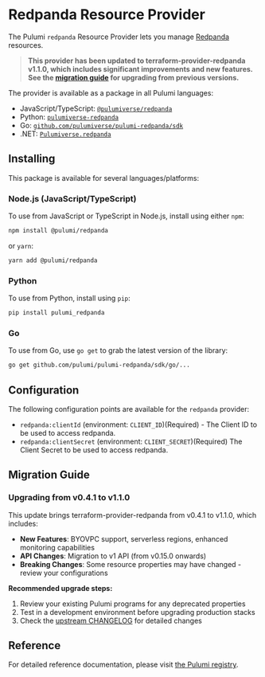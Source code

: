 # Redpanda Resource Provider

The Pulumi `redpanda` Resource Provider lets you manage [Redpanda](https://redpanda.com/) resources.

> **This provider has been updated to terraform-provider-redpanda v1.1.0, which includes significant improvements and new features. See the [migration guide](#migration-guide) for upgrading from previous versions.**

The provider is available as a package in all Pulumi languages:

- JavaScript/TypeScript: [`@pulumiverse/redpanda`](https://www.npmjs.com/package/@pulumiverse/redpanda)
- Python: [`pulumiverse-redpanda`](https://pypi.org/project/pulumiverse-redpanda/)
- Go: [`github.com/pulumiverse/pulumi-redpanda/sdk`](https://pkg.go.dev/github.com/pulumiverse/pulumi-redpanda/sdk)
- .NET: [`Pulumiverse.redpanda`](https://www.nuget.org/packages/Pulumiverse.redpanda)

## Installing

This package is available for several languages/platforms:

### Node.js (JavaScript/TypeScript)

To use from JavaScript or TypeScript in Node.js, install using either `npm`:

```bash
npm install @pulumi/redpanda
```

or `yarn`:

```bash
yarn add @pulumi/redpanda
```

### Python

To use from Python, install using `pip`:

```bash
pip install pulumi_redpanda
```

### Go

To use from Go, use `go get` to grab the latest version of the library:

```bash
go get github.com/pulumi/pulumi-redpanda/sdk/go/...
```

<!-- ### .NET

To use from .NET, install using `dotnet add package`:

```bash
dotnet add package Pulumi.Redpanda
``` -->

## Configuration

The following configuration points are available for the `redpanda` provider:

- `redpanda:clientId` (environment: `CLIENT_ID`)(Required) - The Client ID to be used to access redpanda.
- `redpanda:clientSecret` (environment: `CLIENT_SECRET`)(Required) The Client Secret to be used to access redpanda.

## Migration Guide

### Upgrading from v0.4.1 to v1.1.0

This update brings terraform-provider-redpanda from v0.4.1 to v1.1.0, which includes:

- **New Features**: BYOVPC support, serverless regions, enhanced monitoring capabilities
- **API Changes**: Migration to v1 API (from v0.15.0 onwards)
- **Breaking Changes**: Some resource properties may have changed - review your configurations

**Recommended upgrade steps:**
1. Review your existing Pulumi programs for any deprecated properties
2. Test in a development environment before upgrading production stacks
3. Check the [upstream CHANGELOG](https://github.com/redpanda-data/terraform-provider-redpanda/releases) for detailed changes

## Reference

For detailed reference documentation, please visit [the Pulumi registry](https://www.pulumi.com/registry/packages/redpanda/api-docs/).
